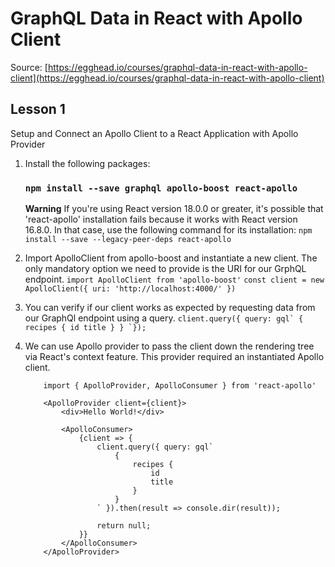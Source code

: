 # GraphQL Data in React with Apollo Client
Source: [https://egghead.io/courses/graphql-data-in-react-with-apollo-client](https://egghead.io/courses/graphql-data-in-react-with-apollo-client)
## Lesson 1

Setup and Connect an Apollo Client to a React Application with Apollo Provider

1. Install the following packages:
    ### `npm install --save graphql apollo-boost react-apollo`

    **Warning**
    If you're using React version 18.0.0 or greater, it's possible that 'react-apollo' installation fails because it works with React version 16.8.0. In that case, use the following command for its installation: `npm install --save --legacy-peer-deps react-apollo`

2. Import ApolloClient from apollo-boost and instantiate a new client. The only mandatory option we need to provide is the URI for our GrphQL endpoint.
    `import ApolloClient from 'apollo-boost'`
    `const client = new ApolloClient({ uri: 'http://localhost:4000/' })`

3. You can verify if our client works as expected by requesting data from our GraphQl endpoint using a query.
    ``client.query({ query: gql`
        {
            recipes {
                id
                title
            }
        }
    `});``

4. We can use Apollo provider to pass the client down the rendering tree via React's context feature. This provider required an instantiated Apollo client.
    ```
        import { ApolloProvider, ApolloConsumer } from 'react-apollo'

        <ApolloProvider client={client}>
            <div>Hello World!</div>

            <ApolloConsumer>
                {client => {
                    client.query({ query: gql`
                        {
                            recipes {
                                id
                                title
                            }
                        }
                    ` }).then(result => console.dir(result));
                    
                    return null;
                }}
            </ApolloConsumer>
        </ApolloProvider>
    ```

